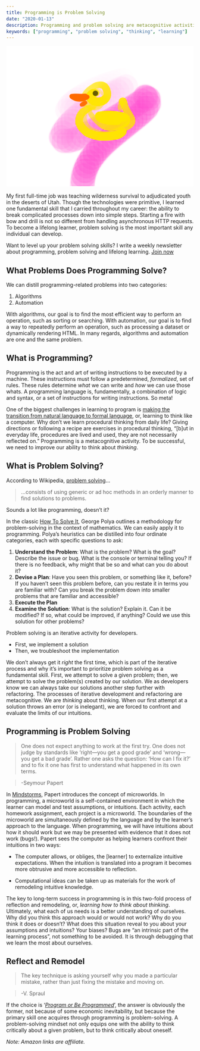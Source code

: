 ```yaml
---
title: Programming is Problem Solving
date: "2020-01-13"
description: Programming and problem solving are metacognitive activities. The key to success in both is learning how to think about thinking.
keywords: ["programming", "problem solving", "thinking", "learning"]
---
```

![Programming is Problem Solving Rubber Duck](./jared-nielsen-teach-adults-code-duck.png)

My first full-time job was teaching wilderness survival to adjudicated youth in the deserts of Utah. Though the technologies were primitive, I learned one fundamental skill that I carried throughout my career: the ability to break complicated processes down into simple steps. Starting a fire with bow and drill is not so different from handling asynchronous HTTP requests. To become a lifelong learner, problem solving is the most important skill any individual can develop. 

Want to level up your problem solving skills? I write a weekly newsletter about programming, problem solving and lifelong learning. [Join now](http://eepurl.com/cP8CMn)

## What Problems Does Programming Solve?

We can distill programming-related problems into two categories:
1. Algorithms
2. Automation

With algorithms, our goal is to find the most efficient way to perform an operation, such as sorting or searching. With automation, our goal is to find a way to repeatedly perform an operation, such as processing a dataset or dynamically rendering HTML. In many regards, algorithms and automation are one and the same problem. 

## What is Programming? 

Programming is the act and art of writing instructions to be executed by a machine. These instructions must follow a predetermined, _formalized_, set of rules. These rules determine _what_ we can write and _how_ we can use those whats. A programming language is, fundamentally, a combination of logic and syntax, or a set of instructions for writing instructions. So meta! 

One of the biggest challenges in learning to program is [making the transition from natural language to formal language](https://thehelloworldprogram.com/python/now-something-completely-different/), or, learning to think like a computer. Why don’t we learn procedural thinking from daily life? Giving directions or following a recipe are exercises in procedural thinking, “[b]ut in everyday life, procedures are lived and used, they are not necessarily reflected on.” Programming is a metacognitive activity. To be successful, we need to improve our ability to think about _thinking_.

## What is Problem Solving?

According to Wikipedia, [problem solving](https://en.wikipedia.org/wiki/Problem_solving)...

> ...consists of using generic or ad hoc methods in an orderly manner to find solutions to problems.

Sounds a lot like programming, doesn’t it? 

In the classic [How To Solve It](https://amzn.to/2L3jmBE), George Polya outlines a methodology for problem-solving in the context of mathematics. We can easily apply it to programming. Polya’s heuristics can be distilled into four ordinate categories, each with specific questions to ask:
1. **Understand the Problem**: What is the problem? What is the goal? Describe the issue or bug. What is the console or terminal telling you? If there is no feedback, why might that be so and what can you do about it?
2. **Devise a Plan**: Have you seen this problem, or something like it, before? If you haven’t seen this problem before, can you restate it in terms you are familiar with? Can you break the problem down into smaller problems that are familiar and accessible?
3. **Execute the Plan**
4. **Examine the Solution**: What is the solution? Explain it. Can it be modified? If so, what could be improved, if anything? Could we use this solution for other problems?

Problem solving is an iterative activity for developers. 
* First, we implement a solution
* Then, we troubleshoot the implementation

We don’t always get it _right_ the first time, which is part of the iterative process and why it’s important to prioritize problem solving as a fundamental skill. First, we attempt to solve a given problem; then, we attempt to solve the problem(s) created by our solution. We as developers know we can always take our solutions another step further with refactoring. The processes of iterative development and refactoring are metacognitive. We are _thinking_ about thinking. When our first attempt at a solution throws an error (or is inelegant), we are forced to confront and evaluate the limits of our intuitions.


## Programming is Problem Solving

> One does not expect anything to work at the first try. One does not judge by standards like ‘right—you get a good grade’ and ‘wrong—you get a bad grade’. Rather one asks the question: ‘How can I fix it?’ and to fix it one has first to understand what happened in its own terms.

> -Seymour Papert

In [Mindstorms](https://amzn.to/2PpZFV3), Papert introduces the concept of microworlds. In programming, a microworld is a self-contained environment in which the learner can model and test assumptions, or intuitions. Each activity, each homework assignment, each project is a microworld. The boundaries of the microworld are simultaneously defined by the language and by the learner’s approach to the language. When programming, we will have intuitions about how it should work but we may be presented with evidence that it does not work (bugs!). Papert sees the computer as helping learners confront their intuitions in two ways:

* The computer allows, or obliges, the [learner] to externalize intuitive expectations. When the intuition is translated into a program it becomes more obtrusive and more accessible to reflection.

* Computational ideas can be taken up as materials for the work of remodeling intuitive knowledge.

The key to long-term success in programming is in this two-fold process of reflection and remodeling, or, _learning how to think about thinking_. Ultimately, what each of us needs is a better understanding of ourselves. Why did you think this approach would or would not work? Why do you think it does or doesn’t? What does this situation reveal to you about your assumptions and intuitions? Your biases? Bugs are “an intrinsic part of the learning process”, not something to be avoided. It is through debugging that we learn the most about ourselves.

## Reflect and Remodel

> The key technique is asking yourself why you made a particular mistake, rather than just fixing the mistake and moving on.

> -V. Spraul

If the choice is ‘_[Program or Be Programmed](https://amzn.to/2UqY2tY)_’, the answer is obviously the former, not because of some economic inevitability, but because the primary skill one acquires through programming is problem-solving. A problem-solving mindset not only equips one with the ability to think critically about a given problem, but to think critically about oneself.

_Note: Amazon links are affiliate._